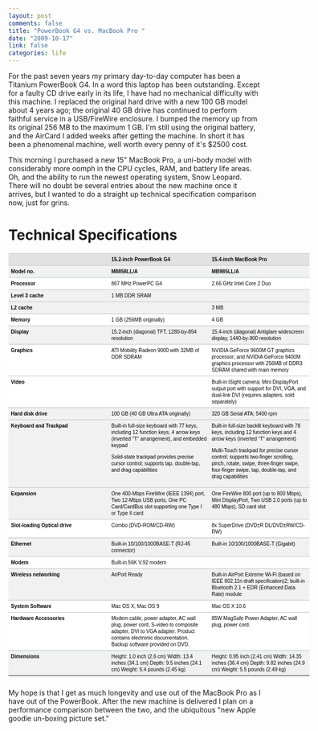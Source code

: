 ```yaml
--- 
layout: post
comments: false
title: "PowerBook G4 vs. MacBook Pro "
date: "2009-10-17"
link: false
categories: life
---
```

For the past seven years my primary day-to-day computer has been a Titanium PowerBook G4. In a word this laptop has been outstanding. Except for a faulty CD drive early in its life, I have had no mechanical difficulty with this machine. I replaced the original hard drive with a new 100 GB model about 4 years ago; the original 40 GB drive has continued to perform faithful service in a USB/FireWire enclosure. I bumped the memory up from its original 256 MB to the maximum 1 GB. I'm still using the original battery, and the AirCard I added weeks after getting the machine. In short it has been a phenomenal machine, well worth every penny of it's $2500 cost.

This morning I purchased a new 15" MacBook Pro, a uni-body model with considerably more oomph in the CPU cycles, RAM, and battery life areas. Oh, and the ability to run the newest operating system, Snow Leopard. There will no doubt be several entries about the new machine once it arrives, but I wanted to do a straight up technical specification comparison now, just for grins.
# Technical Specifications
<table style="font: normal normal normal 10px/normal 'Lucida Grande', Geneva, Verdana, Arial, sans-serif; color: #000000; font-size: 10px; line-height: 13px; table-layout: fixed; width: 600px; margin-bottom: 25px;" border="0" cellspacing="1" cellpadding="4" width="500" bgcolor="#a1a5a9">
<tbody>
<tr>
<td style="font: normal normal normal 10px/normal 'Lucida Grande', Geneva, Verdana, Arial, sans-serif; color: #000000; font-size: 10px; line-height: 13px; padding-top: 5px; padding-right: 5px; padding-bottom: 5px; padding-left: 5px; vertical-align: top; text-align: left; border-top-width: 1px; border-top-style: solid; border-top-color: #bdc2c6; " bgcolor="#e2e2e2"><strong> </strong></td>
<td style="font: normal normal normal 10px/normal 'Lucida Grande', Geneva, Verdana, Arial, sans-serif; color: #000000; font-size: 10px; line-height: 13px; padding-top: 5px; padding-right: 5px; padding-bottom: 5px; padding-left: 5px; vertical-align: top; text-align: left; border-top-width: 1px; border-top-style: solid; border-top-color: #bdc2c6; " bgcolor="#e2e2e2"><strong>15.2-inch PowerBook G4</strong></td>
<td style="font: normal normal normal 10px/normal 'Lucida Grande', Geneva, Verdana, Arial, sans-serif; color: #000000; font-size: 10px; line-height: 13px; padding-top: 5px; padding-right: 5px; padding-bottom: 5px; padding-left: 5px; vertical-align: top; text-align: left; border-top-width: 1px; border-top-style: solid; border-top-color: #bdc2c6; " bgcolor="#e2e2e2"><strong>15.4-inch MacBook Pro</strong></td>
</tr>
<tr align="LEFT" valign="TOP" bgcolor="#f1f1f1">
<td style="font: normal normal normal 10px/normal 'Lucida Grande', Geneva, Verdana, Arial, sans-serif; color: #000000; font-size: 10px; line-height: 13px; padding-top: 5px; padding-right: 5px; padding-bottom: 5px; padding-left: 5px; vertical-align: top; text-align: left; border-top-width: 1px; border-top-style: solid; border-top-color: #bdc2c6; " width="190"><strong>Model no.</strong></td>
<td style="font: normal normal normal 10px/normal 'Lucida Grande', Geneva, Verdana, Arial, sans-serif; color: #000000; font-size: 10px; line-height: 13px; padding-top: 5px; padding-right: 5px; padding-bottom: 5px; padding-left: 5px; vertical-align: top; text-align: left; border-top-width: 1px; border-top-style: solid; border-top-color: #bdc2c6; " width="190"><strong>M8858LL/A</strong></td>
<td style="font: normal normal normal 10px/normal 'Lucida Grande', Geneva, Verdana, Arial, sans-serif; color: #000000; font-size: 10px; line-height: 13px; padding-top: 5px; padding-right: 5px; padding-bottom: 5px; padding-left: 5px; vertical-align: top; text-align: left; border-top-width: 1px; border-top-style: solid; border-top-color: #bdc2c6; " width="190"><strong>MB985LL/A</strong></td>
</tr>
<tr align="LEFT" valign="TOP" bgcolor="#ffffff">
<td style="font: normal normal normal 10px/normal 'Lucida Grande', Geneva, Verdana, Arial, sans-serif; color: #000000; font-size: 10px; line-height: 13px; padding-top: 5px; padding-right: 5px; padding-bottom: 5px; padding-left: 5px; vertical-align: top; text-align: left; border-top-width: 1px; border-top-style: solid; border-top-color: #bdc2c6; "><strong>Processor</strong></td>
<td style="font: normal normal normal 10px/normal 'Lucida Grande', Geneva, Verdana, Arial, sans-serif; color: #000000; font-size: 10px; line-height: 13px; padding-top: 5px; padding-right: 5px; padding-bottom: 5px; padding-left: 5px; vertical-align: top; text-align: left; border-top-width: 1px; border-top-style: solid; border-top-color: #bdc2c6; ">867 MHz PowerPC G4</td>
<td style="font: normal normal normal 10px/normal 'Lucida Grande', Geneva, Verdana, Arial, sans-serif; color: #000000; font-size: 10px; line-height: 13px; padding-top: 5px; padding-right: 5px; padding-bottom: 5px; padding-left: 5px; vertical-align: top; text-align: left; border-top-width: 1px; border-top-style: solid; border-top-color: #bdc2c6; ">2.66 GHz Intel Core 2 Duo</td>
</tr>
<tr align="LEFT" valign="TOP" bgcolor="#f1f1f1">
<td style="font: normal normal normal 10px/normal 'Lucida Grande', Geneva, Verdana, Arial, sans-serif; color: #000000; font-size: 10px; line-height: 13px; padding-top: 5px; padding-right: 5px; padding-bottom: 5px; padding-left: 5px; vertical-align: top; text-align: left; border-top-width: 1px; border-top-style: solid; border-top-color: #bdc2c6; "><strong>Level 3 cache</strong></td>
<td style="font: normal normal normal 10px/normal 'Lucida Grande', Geneva, Verdana, Arial, sans-serif; color: #000000; font-size: 10px; line-height: 13px; padding-top: 5px; padding-right: 5px; padding-bottom: 5px; padding-left: 5px; vertical-align: top; text-align: left; border-top-width: 1px; border-top-style: solid; border-top-color: #bdc2c6; ">1 MB DDR SRAM</td>
<td style="font: normal normal normal 10px/normal 'Lucida Grande', Geneva, Verdana, Arial, sans-serif; color: #000000; font-size: 10px; line-height: 13px; padding-top: 5px; padding-right: 5px; padding-bottom: 5px; padding-left: 5px; vertical-align: top; text-align: left; border-top-width: 1px; border-top-style: solid; border-top-color: #bdc2c6; "></td>
</tr>
<tr align="LEFT" valign="TOP" bgcolor="#f1f1f1">
<td style="font: normal normal normal 10px/normal 'Lucida Grande', Geneva, Verdana, Arial, sans-serif; color: #000000; font-size: 10px; line-height: 13px; padding-top: 5px; padding-right: 5px; padding-bottom: 5px; padding-left: 5px; vertical-align: top; text-align: left; border-top-width: 1px; border-top-style: solid; border-top-color: #bdc2c6; "><strong>L2 cache</strong></td>
<td style="font: normal normal normal 10px/normal 'Lucida Grande', Geneva, Verdana, Arial, sans-serif; color: #000000; font-size: 10px; line-height: 13px; padding-top: 5px; padding-right: 5px; padding-bottom: 5px; padding-left: 5px; vertical-align: top; text-align: left; border-top-width: 1px; border-top-style: solid; border-top-color: #bdc2c6; "></td>
<td style="font: normal normal normal 10px/normal 'Lucida Grande', Geneva, Verdana, Arial, sans-serif; color: #000000; font-size: 10px; line-height: 13px; padding-top: 5px; padding-right: 5px; padding-bottom: 5px; padding-left: 5px; vertical-align: top; text-align: left; border-top-width: 1px; border-top-style: solid; border-top-color: #bdc2c6; ">3 MB</td>
</tr>
<tr align="LEFT" valign="TOP" bgcolor="#ffffff">
<td style="font: normal normal normal 10px/normal 'Lucida Grande', Geneva, Verdana, Arial, sans-serif; color: #000000; font-size: 10px; line-height: 13px; padding-top: 5px; padding-right: 5px; padding-bottom: 5px; padding-left: 5px; vertical-align: top; text-align: left; border-top-width: 1px; border-top-style: solid; border-top-color: #bdc2c6; "><strong>Memory</strong></td>
<td style="font: normal normal normal 10px/normal 'Lucida Grande', Geneva, Verdana, Arial, sans-serif; color: #000000; font-size: 10px; line-height: 13px; padding-top: 5px; padding-right: 5px; padding-bottom: 5px; padding-left: 5px; vertical-align: top; text-align: left; border-top-width: 1px; border-top-style: solid; border-top-color: #bdc2c6; ">1 GB (256MB originally)</td>
<td style="font: normal normal normal 10px/normal 'Lucida Grande', Geneva, Verdana, Arial, sans-serif; color: #000000; font-size: 10px; line-height: 13px; padding-top: 5px; padding-right: 5px; padding-bottom: 5px; padding-left: 5px; vertical-align: top; text-align: left; border-top-width: 1px; border-top-style: solid; border-top-color: #bdc2c6; ">4 GB</td>
</tr>
<tr align="LEFT" valign="TOP" bgcolor="#f1f1f1">
<td style="font: normal normal normal 10px/normal 'Lucida Grande', Geneva, Verdana, Arial, sans-serif; color: #000000; font-size: 10px; line-height: 13px; padding-top: 5px; padding-right: 5px; padding-bottom: 5px; padding-left: 5px; vertical-align: top; text-align: left; border-top-width: 1px; border-top-style: solid; border-top-color: #bdc2c6; " width="190"><strong>Display</strong></td>
<td style="font: normal normal normal 10px/normal 'Lucida Grande', Geneva, Verdana, Arial, sans-serif; color: #000000; font-size: 10px; line-height: 13px; padding-top: 5px; padding-right: 5px; padding-bottom: 5px; padding-left: 5px; vertical-align: top; text-align: left; border-top-width: 1px; border-top-style: solid; border-top-color: #bdc2c6; ">15.2-inch (diagonal) TFT, 1280-by-854 resolution</td>
<td style="font: normal normal normal 10px/normal 'Lucida Grande', Geneva, Verdana, Arial, sans-serif; color: #000000; font-size: 10px; line-height: 13px; padding-top: 5px; padding-right: 5px; padding-bottom: 5px; padding-left: 5px; vertical-align: top; text-align: left; border-top-width: 1px; border-top-style: solid; border-top-color: #bdc2c6; ">15.4-inch (diagonal) Antiglare widescreen display, 1440-by-900 resolution</td>
</tr>
<tr align="LEFT" valign="TOP" bgcolor="#ffffff">
<td style="font: normal normal normal 10px/normal 'Lucida Grande', Geneva, Verdana, Arial, sans-serif; color: #000000; font-size: 10px; line-height: 13px; padding-top: 5px; padding-right: 5px; padding-bottom: 5px; padding-left: 5px; vertical-align: top; text-align: left; border-top-width: 1px; border-top-style: solid; border-top-color: #bdc2c6; " width="190"><strong>Graphics</strong></td>
<td style="font: normal normal normal 10px/normal 'Lucida Grande', Geneva, Verdana, Arial, sans-serif; color: #000000; font-size: 10px; line-height: 13px; padding-top: 5px; padding-right: 5px; padding-bottom: 5px; padding-left: 5px; vertical-align: top; text-align: left; border-top-width: 1px; border-top-style: solid; border-top-color: #bdc2c6; ">ATI Mobility Radeon 9000 with 32MB of DDR SDRAM</td>
<td style="font: normal normal normal 10px/normal 'Lucida Grande', Geneva, Verdana, Arial, sans-serif; color: #000000; font-size: 10px; line-height: 13px; padding-top: 5px; padding-right: 5px; padding-bottom: 5px; padding-left: 5px; vertical-align: top; text-align: left; border-top-width: 1px; border-top-style: solid; border-top-color: #bdc2c6; ">NVIDIA GeForce 9600M GT graphics processor; and NVIDIA GeForce 9400M graphics processor with 256MB of DDR3 SDRAM shared with main memory</td>
</tr>
<tr align="LEFT" valign="TOP" bgcolor="#ffffff">
<td style="font: normal normal normal 10px/normal 'Lucida Grande', Geneva, Verdana, Arial, sans-serif; color: #000000; font-size: 10px; line-height: 13px; padding-top: 5px; padding-right: 5px; padding-bottom: 5px; padding-left: 5px; vertical-align: top; text-align: left; border-top-width: 1px; border-top-style: solid; border-top-color: #bdc2c6; " width="190"><strong>Video</strong></td>
<td style="font: normal normal normal 10px/normal 'Lucida Grande', Geneva, Verdana, Arial, sans-serif; color: #000000; font-size: 10px; line-height: 13px; padding-top: 5px; padding-right: 5px; padding-bottom: 5px; padding-left: 5px; vertical-align: top; text-align: left; border-top-width: 1px; border-top-style: solid; border-top-color: #bdc2c6; "></td>
<td style="font: normal normal normal 10px/normal 'Lucida Grande', Geneva, Verdana, Arial, sans-serif; color: #000000; font-size: 10px; line-height: 13px; padding-top: 5px; padding-right: 5px; padding-bottom: 5px; padding-left: 5px; vertical-align: top; text-align: left; border-top-width: 1px; border-top-style: solid; border-top-color: #bdc2c6; ">Built-in iSight camera; Mini DisplayPort output port with support for DVI, VGA, and dual-link DVI (requires adapters, sold separately)</td>
</tr>
<tr align="LEFT" valign="TOP" bgcolor="#f1f1f1">
<td style="font: normal normal normal 10px/normal 'Lucida Grande', Geneva, Verdana, Arial, sans-serif; color: #000000; font-size: 10px; line-height: 13px; padding-top: 5px; padding-right: 5px; padding-bottom: 5px; padding-left: 5px; vertical-align: top; text-align: left; border-top-width: 1px; border-top-style: solid; border-top-color: #bdc2c6; " width="190"><strong>Hard disk drive</strong></td>
<td style="font: normal normal normal 10px/normal 'Lucida Grande', Geneva, Verdana, Arial, sans-serif; color: #000000; font-size: 10px; line-height: 13px; padding-top: 5px; padding-right: 5px; padding-bottom: 5px; padding-left: 5px; vertical-align: top; text-align: left; border-top-width: 1px; border-top-style: solid; border-top-color: #bdc2c6; ">100 GB (40 GB Ultra ATA originally)</td>
<td style="font: normal normal normal 10px/normal 'Lucida Grande', Geneva, Verdana, Arial, sans-serif; color: #000000; font-size: 10px; line-height: 13px; padding-top: 5px; padding-right: 5px; padding-bottom: 5px; padding-left: 5px; vertical-align: top; text-align: left; border-top-width: 1px; border-top-style: solid; border-top-color: #bdc2c6; ">320 GB Serial ATA; 5400 rpm</td>
</tr>
<tr align="LEFT" valign="TOP" bgcolor="#f1f1f1">
<td style="font: normal normal normal 10px/normal 'Lucida Grande', Geneva, Verdana, Arial, sans-serif; color: #000000; font-size: 10px; line-height: 13px; padding-top: 5px; padding-right: 5px; padding-bottom: 5px; padding-left: 5px; vertical-align: top; text-align: left; border-top-width: 1px; border-top-style: solid; border-top-color: #bdc2c6; " width="190"><strong>Keyboard and Trackpad</strong></td>
<td style="font: normal normal normal 10px/normal 'Lucida Grande', Geneva, Verdana, Arial, sans-serif; color: #000000; font-size: 10px; line-height: 13px; padding-top: 5px; padding-right: 5px; padding-bottom: 5px; padding-left: 5px; vertical-align: top; text-align: left; border-top-width: 1px; border-top-style: solid; border-top-color: #bdc2c6; ">Built-in full-size keyboard with 77 keys, including 12 function keys, 4 arrow keys (inverted "T" arrangement), and embedded keypad

Solid-state trackpad provides precise cursor control; supports tap, double-tap, and drag capabilities</td>
<td style="font: normal normal normal 10px/normal 'Lucida Grande', Geneva, Verdana, Arial, sans-serif; color: #000000; font-size: 10px; line-height: 13px; padding-top: 5px; padding-right: 5px; padding-bottom: 5px; padding-left: 5px; vertical-align: top; text-align: left; border-top-width: 1px; border-top-style: solid; border-top-color: #bdc2c6; ">Built-in full-size backlit keyboard with 78 keys, including 12 function keys and 4 arrow keys (inverted “T” arrangement)

Multi-Touch trackpad for precise cursor control; supports two-finger scrolling, pinch, rotate, swipe, three-finger swipe, four-finger swipe, tap, double-tap, and drag capabilities</td>
</tr>
<tr align="LEFT" valign="TOP" bgcolor="#f1f1f1">
<td style="font: normal normal normal 10px/normal 'Lucida Grande', Geneva, Verdana, Arial, sans-serif; color: #000000; font-size: 10px; line-height: 13px; padding-top: 5px; padding-right: 5px; padding-bottom: 5px; padding-left: 5px; vertical-align: top; text-align: left; border-top-width: 1px; border-top-style: solid; border-top-color: #bdc2c6; " width="190"><strong>Expansion</strong></td>
<td style="font: normal normal normal 10px/normal 'Lucida Grande', Geneva, Verdana, Arial, sans-serif; color: #000000; font-size: 10px; line-height: 13px; padding-top: 5px; padding-right: 5px; padding-bottom: 5px; padding-left: 5px; vertical-align: top; text-align: left; border-top-width: 1px; border-top-style: solid; border-top-color: #bdc2c6; ">One 400-Mbps FireWire (IEEE 1394) port, Two 12-Mbps USB ports, One PC Card/CardBus slot supporting one Type I or Type II card</td>
<td style="font: normal normal normal 10px/normal 'Lucida Grande', Geneva, Verdana, Arial, sans-serif; color: #000000; font-size: 10px; line-height: 13px; padding-top: 5px; padding-right: 5px; padding-bottom: 5px; padding-left: 5px; vertical-align: top; text-align: left; border-top-width: 1px; border-top-style: solid; border-top-color: #bdc2c6; ">One FireWire 800 port (up to 800 Mbps), Mini DisplayPort, Two USB 2.0 ports (up to 480 Mbps), SD card slot</td>
</tr>
<tr align="LEFT" valign="TOP" bgcolor="#ffffff">
<td style="font: normal normal normal 10px/normal 'Lucida Grande', Geneva, Verdana, Arial, sans-serif; color: #000000; font-size: 10px; line-height: 13px; padding-top: 5px; padding-right: 5px; padding-bottom: 5px; padding-left: 5px; vertical-align: top; text-align: left; border-top-width: 1px; border-top-style: solid; border-top-color: #bdc2c6; "><strong>Slot-loading Optical drive</strong></td>
<td style="font: normal normal normal 10px/normal 'Lucida Grande', Geneva, Verdana, Arial, sans-serif; color: #000000; font-size: 10px; line-height: 13px; padding-top: 5px; padding-right: 5px; padding-bottom: 5px; padding-left: 5px; vertical-align: top; text-align: left; border-top-width: 1px; border-top-style: solid; border-top-color: #bdc2c6; ">Combo (DVD-ROM/CD-RW)</td>
<td style="font: normal normal normal 10px/normal 'Lucida Grande', Geneva, Verdana, Arial, sans-serif; color: #000000; font-size: 10px; line-height: 13px; padding-top: 5px; padding-right: 5px; padding-bottom: 5px; padding-left: 5px; vertical-align: top; text-align: left; border-top-width: 1px; border-top-style: solid; border-top-color: #bdc2c6; ">8x SuperDrive (DVD±R DL/DVD±RW/CD-RW)</td>
</tr>
<tr align="LEFT" valign="TOP" bgcolor="#f1f1f1">
<td style="font: normal normal normal 10px/normal 'Lucida Grande', Geneva, Verdana, Arial, sans-serif; color: #000000; font-size: 10px; line-height: 13px; padding-top: 5px; padding-right: 5px; padding-bottom: 5px; padding-left: 5px; vertical-align: top; text-align: left; border-top-width: 1px; border-top-style: solid; border-top-color: #bdc2c6; "><strong>Ethernet</strong></td>
<td style="font: normal normal normal 10px/normal 'Lucida Grande', Geneva, Verdana, Arial, sans-serif; color: #000000; font-size: 10px; line-height: 13px; padding-top: 5px; padding-right: 5px; padding-bottom: 5px; padding-left: 5px; vertical-align: top; text-align: left; border-top-width: 1px; border-top-style: solid; border-top-color: #bdc2c6; ">Built-in 10/100/1000BASE-T (RJ-45 connector)</td>
<td style="font: normal normal normal 10px/normal 'Lucida Grande', Geneva, Verdana, Arial, sans-serif; color: #000000; font-size: 10px; line-height: 13px; padding-top: 5px; padding-right: 5px; padding-bottom: 5px; padding-left: 5px; vertical-align: top; text-align: left; border-top-width: 1px; border-top-style: solid; border-top-color: #bdc2c6; ">Built-in 10/100/1000BASE-T (Gigabit)</td>
</tr>
<tr align="LEFT" valign="TOP" bgcolor="#ffffff">
<td style="font: normal normal normal 10px/normal 'Lucida Grande', Geneva, Verdana, Arial, sans-serif; color: #000000; font-size: 10px; line-height: 13px; padding-top: 5px; padding-right: 5px; padding-bottom: 5px; padding-left: 5px; vertical-align: top; text-align: left; border-top-width: 1px; border-top-style: solid; border-top-color: #bdc2c6; " width="190"><strong>Modem</strong></td>
<td style="font: normal normal normal 10px/normal 'Lucida Grande', Geneva, Verdana, Arial, sans-serif; color: #000000; font-size: 10px; line-height: 13px; padding-top: 5px; padding-right: 5px; padding-bottom: 5px; padding-left: 5px; vertical-align: top; text-align: left; border-top-width: 1px; border-top-style: solid; border-top-color: #bdc2c6; ">Built-in 56K V.92 modem</td>
<td style="font: normal normal normal 10px/normal 'Lucida Grande', Geneva, Verdana, Arial, sans-serif; color: #000000; font-size: 10px; line-height: 13px; padding-top: 5px; padding-right: 5px; padding-bottom: 5px; padding-left: 5px; vertical-align: top; text-align: left; border-top-width: 1px; border-top-style: solid; border-top-color: #bdc2c6; "></td>
</tr>
<tr align="LEFT" valign="TOP" bgcolor="#f1f1f1">
<td style="font: normal normal normal 10px/normal 'Lucida Grande', Geneva, Verdana, Arial, sans-serif; color: #000000; font-size: 10px; line-height: 13px; padding-top: 5px; padding-right: 5px; padding-bottom: 5px; padding-left: 5px; vertical-align: top; text-align: left; border-top-width: 1px; border-top-style: solid; border-top-color: #bdc2c6; " width="190"><strong>Wireless networking</strong></td>
<td style="font: normal normal normal 10px/normal 'Lucida Grande', Geneva, Verdana, Arial, sans-serif; color: #000000; font-size: 10px; line-height: 13px; padding-top: 5px; padding-right: 5px; padding-bottom: 5px; padding-left: 5px; vertical-align: top; text-align: left; border-top-width: 1px; border-top-style: solid; border-top-color: #bdc2c6; ">AirPort Ready</td>
<td style="font: normal normal normal 10px/normal 'Lucida Grande', Geneva, Verdana, Arial, sans-serif; color: #000000; font-size: 10px; line-height: 13px; padding-top: 5px; padding-right: 5px; padding-bottom: 5px; padding-left: 5px; vertical-align: top; text-align: left; border-top-width: 1px; border-top-style: solid; border-top-color: #bdc2c6; ">Built-in AirPort Extreme Wi-Fi (based on IEEE 802.11n draft specification)2; built-in Bluetooth 2.1 + EDR (Enhanced Data Rate) module</td>
</tr>
<tr align="LEFT" valign="TOP" bgcolor="#ffffff">
<td style="font: normal normal normal 10px/normal 'Lucida Grande', Geneva, Verdana, Arial, sans-serif; color: #000000; font-size: 10px; line-height: 13px; padding-top: 5px; padding-right: 5px; padding-bottom: 5px; padding-left: 5px; vertical-align: top; text-align: left; border-top-width: 1px; border-top-style: solid; border-top-color: #bdc2c6; "><strong>System Software</strong></td>
<td style="font: normal normal normal 10px/normal 'Lucida Grande', Geneva, Verdana, Arial, sans-serif; color: #000000; font-size: 10px; line-height: 13px; padding-top: 5px; padding-right: 5px; padding-bottom: 5px; padding-left: 5px; vertical-align: top; text-align: left; border-top-width: 1px; border-top-style: solid; border-top-color: #bdc2c6; ">Mac OS X, Mac OS 9</td>
<td style="font: normal normal normal 10px/normal 'Lucida Grande', Geneva, Verdana, Arial, sans-serif; color: #000000; font-size: 10px; line-height: 13px; padding-top: 5px; padding-right: 5px; padding-bottom: 5px; padding-left: 5px; vertical-align: top; text-align: left; border-top-width: 1px; border-top-style: solid; border-top-color: #bdc2c6; ">Mac OS X 10.6</td>
</tr>
<tr align="LEFT" valign="TOP" bgcolor="#ffffff">
<td style="font: normal normal normal 10px/normal 'Lucida Grande', Geneva, Verdana, Arial, sans-serif; color: #000000; font-size: 10px; line-height: 13px; padding-top: 5px; padding-right: 5px; padding-bottom: 5px; padding-left: 5px; vertical-align: top; text-align: left; border-top-width: 1px; border-top-style: solid; border-top-color: #bdc2c6; "><strong>Hardware Accessories</strong></td>
<td style="font: normal normal normal 10px/normal 'Lucida Grande', Geneva, Verdana, Arial, sans-serif; color: #000000; font-size: 10px; line-height: 13px; padding-top: 5px; padding-right: 5px; padding-bottom: 5px; padding-left: 5px; vertical-align: top; text-align: left; border-top-width: 1px; border-top-style: solid; border-top-color: #bdc2c6; ">Modem cable, power adapter, AC wall plug, power cord, S-video to composite adapter, DVI to VGA adapter.
Product contains electronic documentation. Backup software provided on DVD.</td>
<td style="font: normal normal normal 10px/normal 'Lucida Grande', Geneva, Verdana, Arial, sans-serif; color: #000000; font-size: 10px; line-height: 13px; padding-top: 5px; padding-right: 5px; padding-bottom: 5px; padding-left: 5px; vertical-align: top; text-align: left; border-top-width: 1px; border-top-style: solid; border-top-color: #bdc2c6; ">85W MagSafe Power Adapter, AC wall plug, power cord.</td>
</tr>
<tr align="LEFT" valign="TOP" bgcolor="#f1f1f1">
<td style="font: normal normal normal 10px/normal 'Lucida Grande', Geneva, Verdana, Arial, sans-serif; color: #000000; font-size: 10px; line-height: 13px; padding-top: 5px; padding-right: 5px; padding-bottom: 5px; padding-left: 5px; vertical-align: top; text-align: left; border-top-width: 1px; border-top-style: solid; border-top-color: #bdc2c6; "><strong>Dimensions</strong></td>
<td style="font: normal normal normal 10px/normal 'Lucida Grande', Geneva, Verdana, Arial, sans-serif; color: #000000; font-size: 10px; line-height: 13px; padding-top: 5px; padding-right: 5px; padding-bottom: 5px; padding-left: 5px; vertical-align: top; text-align: left; border-top-width: 1px; border-top-style: solid; border-top-color: #bdc2c6; ">Height: 1.0 inch (2.6 cm)
Width: 13.4 inches (34.1 cm)
Depth: 9.5 inches (24.1 cm)
Weight: 5.4 pounds (2.45 kg)</td>
<td style="font: normal normal normal 10px/normal 'Lucida Grande', Geneva, Verdana, Arial, sans-serif; color: #000000; font-size: 10px; line-height: 13px; padding-top: 5px; padding-right: 5px; padding-bottom: 5px; padding-left: 5px; vertical-align: top; text-align: left; border-top-width: 1px; border-top-style: solid; border-top-color: #bdc2c6; ">Height: 0.95 inch (2.41 cm)
Width: 14.35 inches (36.4 cm)
Depth: 9.82 inches (24.9 cm)
Weight: 5.5 pounds (2.49 kg)</td>
</tr>
</tbody></table>
My hope is that I get as much longevity and use out of the MacBook Pro as I have out of the PowerBook. After the new machine is delivered I plan on a performance comparison between the two, and the ubiquitous "new Apple goodie un-boxing picture set."
